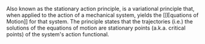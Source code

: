 Also known as the stationary action principle, is a variational principle that, when applied to the action of a mechanical system, yields the [[Equations of Motion]] for that system. The principle states that the trajectories (i.e.) the solutions of the equations of motion are stationary points (a.k.a. critical points) of the system's action functional. 